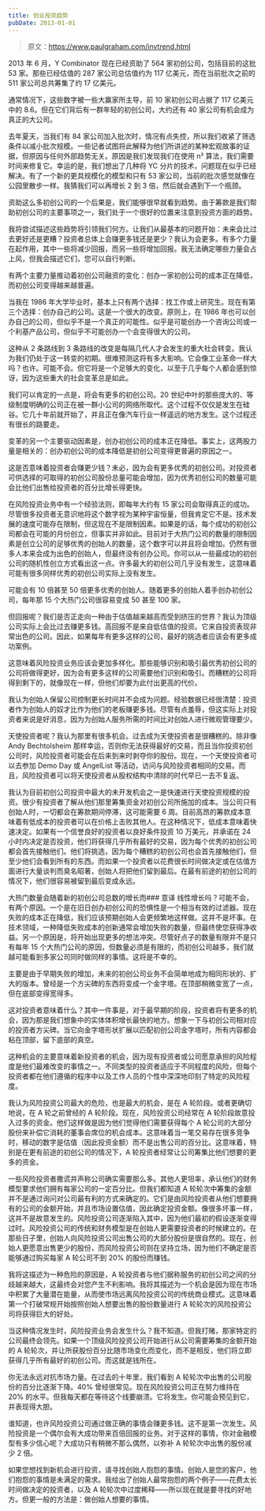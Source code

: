 ```yaml
---
title: 创业投资趋势
pubDate: 2013-01-01
---
```


> 原文：https://www.paulgraham.com/invtrend.html 

            
2013 年 6 月，Y Combinator 现在已经资助了 564 家初创公司，包括目前的这批 53 家。那些已经估值的 287 家公司总估值约为 117 亿美元，而在当前批次之前的 511 家公司总共筹集了约 17 亿美元。

通常情况下，这些数字被一些大赢家所主导，前 10 家初创公司占据了 117 亿美元中的 8.6。但在它们背后有一群年轻的初创公司，大约还有 40 家公司有机会成为真正的大公司。

去年夏天，当我们有 84 家公司加入批次时，情况有点失控，所以我们收紧了筛选条件以减小批次规模。一些记者试图将此解释为他们所讲述的某种宏观故事的证据，但原因与任何外部趋势无关。原因是我们发现我们在使用 n² 算法，我们需要时间来修复它。幸运的是，我们想出了几种将 YC 分片的技术，问题现在似乎已经解决。有了一个新的更具规模化的模型和只有 53 家公司，当前的批次感觉就像在公园里散步一样。我猜我们可以再增长 2 到 3 倍，然后就会遇到下一个瓶颈。

资助这么多初创公司的一个后果是，我们能够很早就看到趋势。由于筹款是我们帮助初创公司的主要事项之一，我们处于一个很好的位置来注意到投资方面的趋势。

我将尝试描述这些趋势将引领我们何方。让我们从最基本的问题开始：未来会比过去更好还是更糟？投资者总体上会赚更多钱还是更少？我认为会更多。有多个力量在起作用，其中一些将减少回报，而另一些将增加回报。我无法确定哪些力量会占上风，但我会描述它们，您可以自行判断。

有两个主要力量推动着初创公司融资的变化：创办一家初创公司的成本正在降低，而初创公司变得越来越普遍。

当我在 1986 年大学毕业时，基本上只有两个选择：找工作或上研究生。现在有第三个选择：创办自己的公司。这是一个很大的改变。原则上，在 1986 年也可以创办自己的公司，但似乎不是一个真正的可能性。似乎是可能创办一个咨询公司或一个利基产品公司，但似乎不可能创办一个会变得很大的公司。

这种从 2 条路线到 3 条路线的改变是每隔几代人才会发生的重大社会转变。我认为我们仍处于这一转变的初期。很难预测这将有多大影响。它会像工业革命一样大吗？也许。可能不会。但它将是一个足够大的变化，以至于几乎每个人都会感到惊讶，因为这些重大的社会变革总是如此。

我们可以肯定的一点是，将会有更多的初创公司。20 世纪中叶的那些庞大的、等级制度明确的公司正在被一群小公司的网络所取代。这个过程不仅仅是发生在硅谷。它几十年前就开始了，并且正在像汽车行业一样遥远的地方发生。这个过程还有很长的路要走。

变革的另一个主要驱动因素是，创办初创公司的成本正在降低。事实上，这两股力量是相关的：创办初创公司的成本降低是初创公司变得更普遍的原因之一。

这是否意味着投资者会赚更少钱？未必，因为会有更多优秀的初创公司。对投资者可供选择的可取得的初创公司股份总量可能会增加，因为优秀初创公司的数量可能会比他们出售给投资者的百分比增长得更快。

在风险投资业务中有一个经验法则，即每年大约有 15 家公司会取得真正的成功。尽管很多投资者无意识地将这个数字视为某种宇宙恒量，但我肯定它不是。技术发展的速度可能存在限制，但这现在不是限制因素。如果是的话，每个成功的初创公司都会在可能的月份创立，但事实并非如此。目前对于大热门公司的数量的限制因素是创立公司的足够优秀的创始人的数量，这个数字可以并且将会增加。仍然有很多人本来会成为出色的创始人，但最终没有创办公司。你可以从一些最成功的初创公司的随机性创立方式看出这一点。许多最大的初创公司几乎没有发生，这意味着可能有很多同样优秀的初创公司实际上没有发生。

可能会有 10 倍甚至 50 倍更多优秀的创始人。随着更多的创始人着手创办初创公司，每年那 15 个大热门公司很容易变成 50 甚至 100 家。

但回报呢？我们是否正走向一种由于估值越来越高而受到挤压的世界？我认为顶级公司实际上会比过去赚更多钱。高回报不是来自低估值的投资。它来自投资表现非常出色的公司。因此，如果每年有更多这样的公司，最好的挑选者应该会有更多成功案例。

这意味着风险投资业务应该会更加多样化。那些能够识别和吸引最优秀初创公司的公司将做得更好，因为会有更多这样的公司需要他们识别和吸引。而糟糕的公司将得到剩下的，就像现在一样，但他们却要为此付出更高的代价。

我认为创始人保留公司控制更长时间并不会成为问题。经验数据已经很清楚：投资者作为创始人的奴才比作为他们的老板赚更多钱。尽管有点羞辱，但这实际上对投资者来说是好消息，因为为创始人服务所需的时间比对创始人进行微观管理要少。

天使投资者呢？我认为那里有很多机会。过去成为天使投资者是很糟糕的。除非像 Andy Bechtolsheim 那样幸运，否则你无法获得最好的交易，而且当你投资初创公司时，风险投资者可能会在后来到来时剥夺你的股份。现在，一个天使投资者可以去参加 Demo Day 或 AngelList 等活动，访问与风险投资者相同的交易。而且，风险投资者可以将天使投资者从股权结构中清除的时代早已一去不复返。

我认为目前初创公司投资中最大的未开发机会之一是快速进行天使投资规模的投资。很少有投资者了解从他们那里筹集资金对初创公司所施加的成本。当公司只有创始人时，一切都会在筹款期间停滞，这可能需要 6 周。目前高昂的筹款成本意味着有低成本的投资者可以在价格上击败其他人。在这种情况下，低成本意味着快速决定。如果有一个信誉良好的投资者以良好条件投资 10 万美元，并承诺在 24 小时内决定是否投资，他们将获得几乎所有最好的交易，因为每个优秀的初创公司都会首先接触他们。他们将挑选，因为每个糟糕的初创公司也会首先接触他们，但至少他们会看到所有的东西。而如果一个投资者以花费很长时间做决定或在估值方面进行大量谈判而臭名昭著，创始人将把他们留到最后。在最有前途的初创公司的情况下，他们很容易被留到最后变成永远。

大热门数量会随着新的初创公司总数的增长而### 意译
线性增长吗？可能不会，有两个原因。一个是在旧日创办初创公司的恐惧性是一个相当有效的过滤器。现在失败的成本正在降低，我们应该预期创始人会更频繁地这样做。这并不是坏事。在技术领域，一种降低失败成本的创新通常会增加失败的数量，但最终使您获得净收益。另一个原因是，将开始出现更多的想法冲突。尽管好点子的数量有限并不是只有每年 15 个大热门公司的原因，但数量必须是有限的，而初创公司越多，我们就越可能看到多家公司同时做同样的事情。这将是不幸的。

主要是由于早期失败的增加，未来的初创公司业务不会简单地成为相同形状的、扩大的版本。曾经是一个方尖碑的东西将变成一个金字塔。在顶部稍微变宽了一点，但在底部变得宽得多。

这对投资者意味着什么？其中一件事是，对于最早期的阶段，投资者将有更多的机会，因为那是我们想象中的实体体积增长最快的地方。想象一下与初创公司相对应的投资者方尖碑。当它向金字塔形状扩展以匹配初创公司金字塔时，所有内容都会粘在顶部，留下底部的真空。

这种机会的主要意味着新投资者的机会，因为现有投资者或公司愿意承担的风险程度是他们最难改变的事情之一。不同类型的投资者适应于不同程度的风险，但每个投资者都在他们遵循的程序中以及工作人员的个性中深深地印刻了特定的风险程度。

我认为风险投资公司最大的危险，也是最大的机会，是在 A 轮阶段。或者更确切地说，在 A 轮之前曾经的 A 轮阶段。现在，风险投资公司经常在 A 轮阶段故意投入过多的资金。他们这样做是因为他们觉得他们需要获得每个 A 轮公司的大部分股份来补偿它消耗的董事会席位的机会成本。这意味着当一笔交易存在很多竞争时，移动的数字是估值（因此投资金额）而不是出售公司的百分比。这意味着，特别是在更有前途的初创公司的情况下，A 轮投资者经常让公司筹集比他们想要的更多的资金。

一些风险投资者撒谎并声称公司确实需要那么多。其他人更坦率，承认他们的财务模型要求他们拥有每家公司的一定百分比。但我们都知道 A 轮轮次中筹集的金额并不是通过询问对公司最有利的方式来确定的。它们是由风险投资者从他们想要拥有的公司的金额开始，并且市场设置估值，因此确定投资金额。像很多坏事一样，这并不是故意发生的。风险投资公司逐渐陷入其中，因为他们最初的假设逐渐变得过时。风险投资公司的传统和财务模型是在创始人更需要投资者的时候建立的。在那些日子里，创始人向风险投资公司出售公司的大部分股份是很自然的。现在，创始人更愿意出售更少的股份，而风险投资公司则在坚持立场，因为他们不确定是否能够通过购买每家 A 轮公司不到 20% 的股份而赚钱。

我将这描述为一种危险的原因是，A 轮投资者与他们据称服务的初创公司之间的分歧越来越大，这最终会对您产生不利影响。我将其描述为一个机会是因为现在市场中积累了大量潜在能量，从而使市场远离风险投资公司的传统商业模式。这意味着第一个打破常规开始按照创始人想要出售的股份数量进行 A 轮轮次的风险投资公司将获得巨大的好处。

当这种情况发生时，风险投资业务会发生什么？我不知道。但我打赌，那家特定的公司最终会领先。如果一个顶级风险投资公司开始进行从公司需要筹集的金额开始的 A 轮轮次，并让所获股份百分比随市场变化而变化，而不是相反，他们将立即获得几乎所有最好的初创公司。而这就是钱所在。

你无法永远对抗市场力量。在过去的十年里，我们看到 A 轮轮次中出售的公司股份的百分比逐渐下降。40% 曾经很常见。现在风险投资公司正在努力维持在 20% 的水平。但我每天都在等待这个线要崩溃。它将发生。你可能会预见到它，并表现得大胆。

谁知道，也许风险投资公司通过做正确的事情会赚更多钱。这不是第一次发生。风险投资是一个偶尔会有大成功带来百倍回报的业务。对于这样的事情，你对金融模型有多少信心呢？大成功只有稍微不那么偶然，以弥补 A 轮轮次中出售的股份减少 2 倍。

如果您想找到新机会进行投资，请寻找创始人抱怨的事情。创始人是您的客户，他们抱怨的事情是未满足的需求。我给出了创始人最常抱怨的两个例子——花费太长时间做决定的投资者，以及 A 轮轮次中过度稀释——所以现在就是要寻找的好地方。但更一般的方法是：做创始人想要的事情。

